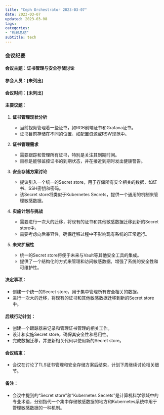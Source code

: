 ```yaml
---
title: "Ceph Orchestrator 2023-03-07"
date: 2023-03-07
updated: 2023-03-08
tags:
categories:
- "视频总结"
subtitle: tech
---
```



### 会议纪要

#### 会议主题：证书管理与安全存储讨论

#### 参会人员：[未列出]

#### 会议时间：[未列出]

#### 主要议题：
1. **证书管理现状分析**
   - 当前视频管理着一些证书，如RGB前端证书和Grafana证书。
   - 证书目前存储在不同的位置，如配置资源或RSW规范中。

2. **证书管理需求**
   - 需要跟踪和管理所有证书，特别是关注其到期时间。
   - 目标是能够监控证书的到期状态，并在接近到期时发出健康警告。

3. **安全存储方案讨论**
   - 提议引入一个统一的Secret store，用于存储所有安全相关的数据，如证书、SSH密钥和密码。
   - 该Secret store将类似于Kubernetes Secrets，提供一个通用的机制来管理敏感数据。

4. **实施计划与挑战**
   - 需要进行一次大的迁移，将现有的证书和其他敏感数据迁移到新的Secret store中。
   - 需要考虑向后兼容性，确保迁移过程中不影响现有系统的正常运行。

5. **未来扩展性**
   - 统一的Secret store将便于未来与Vault等其他安全工具的集成。
   - 提供了一个结构化的方式来管理和访问敏感数据，增强了系统的安全性和可维护性。

#### 决定事项：
- 创建一个统一的Secret store，用于集中管理所有安全相关的数据。
- 进行一次大的迁移，将现有的证书和其他敏感数据迁移到新的Secret store中。

#### 后续行动计划：
- 创建一个跟踪器来记录和管理证书管理的相关工作。
- 设计和实施Secret store，确保其安全性和易用性。
- 完成数据迁移，并更新相关代码以使用新的Secret store。

#### 会议结束：
- 会议在讨论了TLS证书管理和安全存储方案后结束，计划下周继续讨论相关细节。

#### 备注：
- 会议中提到的“Secret store”和“Kubernetes Secrets”是计算机科学领域中的专业术语，分别指代一个集中存储敏感数据的地方和Kubernetes系统中用于管理敏感数据的一种机制。